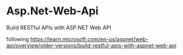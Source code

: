 # Asp.Net-Web-Api
Build RESTful APIs with ASP.NET Web API

following 
https://learn.microsoft.com/en-us/aspnet/web-api/overview/older-versions/build-restful-apis-with-aspnet-web-api
